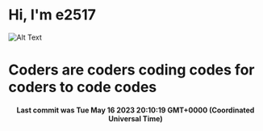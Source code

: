 # Hi, I'm e2517

![Alt Text](https://github.com/E2517/e2517/blob/master/images/background.gif)

# Coders are coders coding codes for coders to code codes

<h4 align="center">Last commit was Tue May 16 2023 20:10:19 GMT+0000 (Coordinated Universal Time)</h4>
